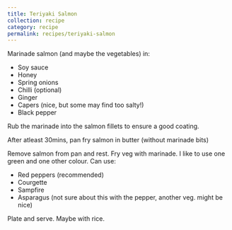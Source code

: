 ```yaml
---
title: Teriyaki Salmon
collection: recipe
category: recipe
permalink: recipes/teriyaki-salmon
---
```


Marinade salmon (and maybe the vegetables) in:
* Soy sauce
* Honey
* Spring onions
* Chilli (optional)
* Ginger
* Capers (nice, but some may find too salty!)
* Black pepper

Rub the marinade into the salmon fillets to ensure a good coating.

After atleast 30mins, pan fry salmon in butter (without marinade bits)

Remove salmon from pan and rest. Fry veg with marinade. I like to use one green
and one other colour. Can use:
* Red peppers (recommended)
* Courgette
* Sampfire
* Asparagus (not sure about this with the pepper, another veg. might be nice)

Plate and serve. Maybe with rice.
